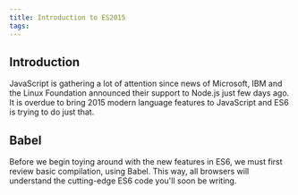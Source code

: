 ```yaml
---
title: Introduction to ES2015
tags:
---
```

## Introduction

JavaScript is gathering a lot of attention since news of Microsoft, IBM and the Linux Foundation announced their support to Node.js just few days ago. It is overdue to bring 2015 modern language features to JavaScript and ES6 is trying to do just that.
<!-- more -->

## Babel
Before we begin toying around with the new features in ES6, we must first review basic compilation, using Babel. This way, all browsers will understand the cutting-edge ES6 code you'll soon be writing.
